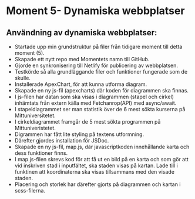 # Moment 5- Dynamiska webbplatser
## Användning av dynamiska webbplatser:

- Startade upp min grundstruktur på filer från tidigare moment till detta moment (5).
- Skapade ett nytt repo med Momentets namn till GitHub. 
- Gjorde en synkronisering till Netlify för publicering av webbplatsen. 
- Testkörde så alla grundläggande filer och funktioner fungerade som de skulle. 
- Installerade ApexChart, för att kunna utforma diagram. 
- Skapade en ny js-fil (apexcharts) där koden för diagrammen ska finnas. 
- I js-filen har datan som ska visas i diagrammen (stapel och cirkel) inhämtats från extern källa med Fetchanrop(API) med async/await.
- I stapeldiagrammet ser man statistik över de 6 mest sökta kurserna på Mittuniversitetet. 
- I cirkeldiagrammet framgår de 5 mest sökta programmen på Mittuniveristetet. 
- Digrammen har fått lite styling på textens utformning. 
- Därefter gjordes installation för JSDoc.
- Skapade en ny js-fil, map.js, där javascriptkoden innehållande karta och dess funktioner finns. 
- I map.js-filen skrevs kod för att få ut en bild på en karta och som gör att vid inskriven stad i inputfältet, ska staden visas på kartan. Lade till i funktinen att koordinaterna ska visas tillsammans med den visade staden.
- Placering och storlek har därefter gjorts på diagrammen och kartan i scss-filerna. 
 

